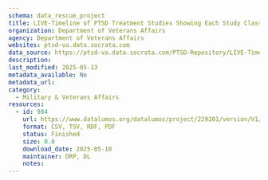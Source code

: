 ```yaml
---
schema: data_rescue_project 
title: LIVE-Timeline of PTSD Treatment Studies Showing Each Study Class
organization: Department of Veterans Affairs
agency: Department of Veterans Affairs
websites: ptsd-va.data.socrata.com
data_source: https://ptsd-va.data.socrata.com/PTSD-Repository/LIVE-Timeline-of-PTSD-Treatment-Studies-Showing-Ea/s6px-fwqq
description: 
last_modified: 2025-05-13
metadata_available: No
metadata_url: 
category:
  - Military & Veterans Affairs 
resources:
  - id: 984
    url: https://www.datalumos.org/datalumos/project/229201/version/V1/view
    format: CSV, TSV, RDF, PDF
    status: Finished
    size: 0.0
    download_date: 2025-05-10
    maintainer: DRP, DL
    notes: 
---
```


